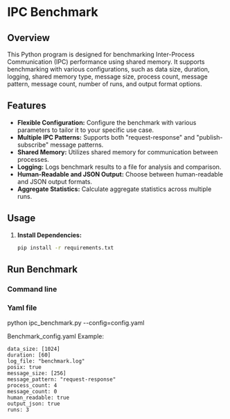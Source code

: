 # IPC Benchmark

## Overview

This Python program is designed for benchmarking Inter-Process Communication (IPC) performance using shared memory. It supports benchmarking with various configurations, such as data size, duration, logging, shared memory type, message size, process count, message pattern, message count, number of runs, and output format options.

## Features

- **Flexible Configuration:** Configure the benchmark with various parameters to tailor it to your specific use case.
- **Multiple IPC Patterns:** Supports both "request-response" and "publish-subscribe" message patterns.
- **Shared Memory:** Utilizes shared memory for communication between processes.
- **Logging:** Logs benchmark results to a file for analysis and comparison.
- **Human-Readable and JSON Output:** Choose between human-readable and JSON output formats.
- **Aggregate Statistics:** Calculate aggregate statistics across multiple runs.

## Usage

1. **Install Dependencies:**
   ```bash
   pip install -r requirements.txt

## Run Benchmark 
### Command line
### Yaml file
python ipc_benchmark.py --config=config.yaml

Benchmark_config.yaml Example:

    
    data_size: [1024]
    duration: [60]
    log_file: "benchmark.log"
    posix: true
    message_size: [256]
    message_pattern: "request-response"
    process_count: 4
    message_count: 0
    human_readable: true
    output_json: true
    runs: 3



